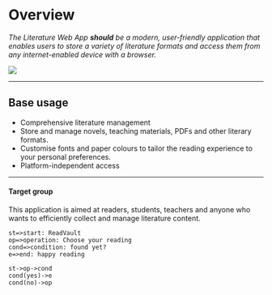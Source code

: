 # Overview
*The Literature Web App **should** be a modern, user-friendly application that enables users to 
store a variety of literature formats and access them from any internet-enabled device with a browser.*

![](https://img.shields.io/github/issues/pandao/editor.md.svg)

---

## Base usage
- Comprehensive literature management
- Store and manage novels, teaching materials, PDFs and other literary formats.
- Customise fonts and paper colours to tailor the reading experience to your personal preferences.
- Platform-independent access


---

#### Target group
This application is aimed at readers, students, teachers and anyone who wants to efficiently collect and manage literature content.

```flow
st=>start: ReadVault
op=>operation: Choose your reading
cond=>condition: found yet?
e=>end: happy reading

st->op->cond
cond(yes)->e
cond(no)->op
```
